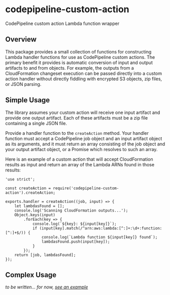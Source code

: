 # codepipeline-custom-action

CodePipeline custom action Lambda function wrapper

## Overview

This package provides a small collection of functions for constructing Lambda handler functions for use as CodePipeline custom actions. The primary benefit it provides is automatic conversion of input and output artifacts to and from objects. For example, the outputs from a CloudFormation changeset execution can be passed directly into a custom action handler without directly fiddling with encrypted S3 objects, zip files, or JSON parsing.

## Simple Usage

The library assumes your custom action will receive one input artifact and provide one output artifact. Each of these artifacts must be a zip file containing a single JSON file.

Provide a handler function to the `createAction` method. Your handler function must accept a CodePipeline job object and an input artifact object as its arguments, and it must return an array consisting of the job object and your output artifact object, or a Promise which resolves to such an array.

Here is an example of a custom action that will accept CloudFormation results as input and return an array of the Lambda ARNs found in those results:

```
'use strict';

const createAction = require('codepipeline-custom-action').createAction;

exports.handler = createAction((job, input) => {
	let lambdasFound = [];
	console.log('Scanning CloudFormation outputs...');
	Object.keys(input)
		.forEach(key => {
			console.log(`${key}: ${input[key]}`);
			if (input[key].match(/^arn:aws:lambda:[^:]+:\d+:function:[^:]+$/)) {
				console.log(`Lambda function ${input[key]} found`);
				lambdasFound.push(input[key]);
			}
		});
	return [job, lambdasFound];
});
```

## Complex Usage

*to be written... for now, [see an example](https://github.com/qblu/codepipline-lambda-aliaser)*
